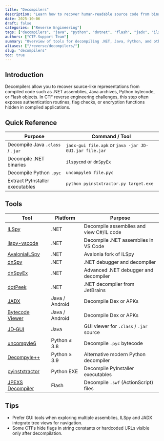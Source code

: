 ```yaml
---
title: "Decompilers"
description: "Learn how to recover human-readable source code from binaries, bytecode, and compiled scripts in CTF reverse engineering challenges."
date: 2025-10-06
draft: false
categories: ["Reverse Engineering"]
tags: ["decompilers", "java", "python", "dotnet", "flash", "jadx", "ilspy"]
authors: ["CTF.Support Team"]
summary: "Overview of tools for decompiling .NET, Java, Python, and other compiled formats to assist reverse engineering in CTFs."
aliases: ["/reverse/decompilers/"]
slug: "decompilers"
toc: true
---
```


## Introduction

Decompilers allow you to recover source-like representations from compiled code such as .NET assemblies, Java archives, Python bytecode, or Flash objects.
In CTF reverse engineering challenges, this step often exposes authentication routines, flag checks, or encryption functions hidden in compiled applications.

## Quick Reference

| Purpose                          | Command / Tool                                         |
|----------------------------------|--------------------------------------------------------|
| Decompile Java `.class` / `.jar` | `jadx-gui file.apk` or `java -jar JD-GUI.jar file.jar` |
| Decompile .NET binaries          | `ilspycmd` or `dnSpyEx`                                |
| Decompile Python `.pyc`          | `uncompyle6 file.pyc`                                  |
| Extract PyInstaller executables  | `python pyinstxtractor.py target.exe`                  |

## Tools

| Tool                                                                                         | Platform       | Purpose                                  |
|----------------------------------------------------------------------------------------------|----------------|------------------------------------------|
| [ILSpy](https://github.com/icsharpcode/ILSpy)                                                | .NET           | Decompile assemblies and view C#/IL code |
| [ilspy-vscode](https://marketplace.visualstudio.com/items?itemName=icsharpcode.ilspy-vscode) | .NET           | Decompile .NET assemblies in VS Code     |
| [AvaloniaILSpy](https://github.com/icsharpcode/AvaloniaILSpy)                                | .NET           | Avalonia fork of ILSpy                   |
| [dnSpy](https://github.com/dnSpy/dnSpy)                                                      | .NET           | .NET debugger and decompiler             |
| [dnSpyEx](https://github.com/dnSpyEx/dnSpy)                                                  | .NET           | Advanced .NET debugger and decompiler    |
| [dotPeek](https://www.jetbrains.com/decompiler/)                                             | .NET           | .NET decompiler from JetBrains           |
| [JADX](https://github.com/skylot/jadx)                                                       | Java / Android | Decompile Dex or APKs                    |
| [Bytecode Viewer](https://www.bytecodeviewer.com/)                                           | Java / Android | Decompile Dex or APKs                    |
| [JD‑GUI](https://java-decompiler.github.io/)                                                 | Java           | GUI viewer for `.class` / `.jar` source  |
| [uncompyle6](https://github.com/rocky/python-uncompyle6)                                     | Python ≤ 3.8   | Decompile `.pyc` bytecode                |
| [Decompyle++](https://github.com/zrax/pycdc)                                                 | Python ≥ 3.9   | Alternative modern Python decompiler     |
| [pyinstxtractor](https://github.com/extremecoders-re/pyinstxtractor)                         | Python EXE     | Decompile PyInstaller executables        |
| [JPEXS Decompiler](https://github.com/jindrapetrik/jpexs-decompiler)                         | Flash          | Decompile `.swf` (ActionScript) files    |

## Tips

- Prefer GUI tools when exploring multiple assemblies, ILSpy and JADX integrate tree views for navigation.
- Some CTFs hide flags in string constants or hardcoded URLs visible only after decompilation.
